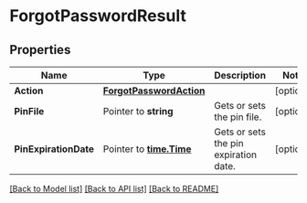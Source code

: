 # ForgotPasswordResult

## Properties

Name | Type | Description | Notes
------------ | ------------- | ------------- | -------------
**Action** | [**ForgotPasswordAction**](ForgotPasswordAction.md) |  | [optional] 
**PinFile** | Pointer to **string** | Gets or sets the pin file. | [optional] 
**PinExpirationDate** | Pointer to [**time.Time**](time.Time.md) | Gets or sets the pin expiration date. | [optional] 

[[Back to Model list]](../README.md#documentation-for-models) [[Back to API list]](../README.md#documentation-for-api-endpoints) [[Back to README]](../README.md)


